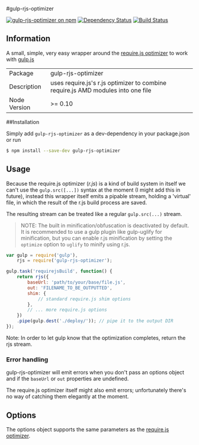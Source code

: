 #gulp-rjs-optimizer

[![gulp-rjs-optimizer on npm](https://img.shields.io/npm/v/gulp-rjs-optimizer.svg?style=flat)](https://www.npmjs.com/package/gulp-rjs-optimizer)
[![Dependency Status](https://david-dm.org/mdonatas/gulp-rjs-optimizer.png)](https://david-dm.org/mdonatas/gulp-rjs-optimizer)
[![Build Status](https://travis-ci.org/mdonatas/gulp-rjs-optimizer.png?branch=master)](https://travis-ci.org/mdonatas/gulp-rjs-optimizer)

## Information

A small, simple, very easy wrapper around the [require.js optimizer](https://github.com/jrburke/r.js) to work with [gulp.js](https://github.com/gulpjs/gulp)

<table>
<tr>
<td>Package</td><td>gulp-rjs-optimizer</td>
</tr>
<tr>
<td>Description</td>
<td>uses require.js's r.js optimizer to combine require.js AMD modules into one file</td>
</tr>
<tr>
<td>Node Version</td>
<td>>= 0.10</td>
</tr>
</table>


##Installation

Simply add `gulp-rjs-optimizer` as a dev-dependency in your package.json or run

```bash
$ npm install --save-dev gulp-rjs-optimizer
```

## Usage

Because the require.js optimizer (_r.js_) is a kind of build system in itself we can't use the `gulp.src([...])` syntax at the moment (I might add this in future), instead this wrapper itself emits a pipable stream, holding a 'virtual' file, in which the result of the r.js build process are saved.

The resulting stream can be treated like a regular `gulp.src(...)` stream.

>NOTE: The built in minification/obfuscation is deactivated by default. It is recommended to use a gulp plugin like gulp-uglify for minification, but you can enable r.js minification by setting the `optimize` option to `uglify` to minify using r.js.

```javascript
var gulp = require('gulp'),
    rjs = require('gulp-rjs-optimizer');

gulp.task('requirejsBuild', function() {
    return rjs({
        baseUrl: 'path/to/your/base/file.js',
        out: 'FILENAME_TO_BE_OUTPUTTED',
        shim: {
            // standard require.js shim options
        },
        // ... more require.js options
    })
    .pipe(gulp.dest('./deploy/')); // pipe it to the output DIR
});
```

Note: In order to let gulp know that the optimization completes, return the rjs stream.

### Error handling

gulp-rjs-optimizer will emit errors when you don't pass an options object and if the `baseUrl` or `out` properties are undefined.

The require.js optimizer itself might also emit errors; unfortunately there's no way of catching them elegantly at the moment.


## Options

The options object supports the same parameters as the [require.js optimizer](https://github.com/jrburke/r.js).
